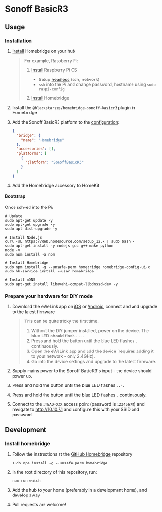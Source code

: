 # Sonoff BasicR3

## Usage

### Installation

1.  [Install][GitHub Homebridge] Homebridge on your hub

    > For example, Raspberry Pi:
    >
    > 1.  [Install][Raspberry Pi OS] Raspberry Pi OS
    >     
    >     * Setup [headless][Raspberry Pi Headless] (ssh, network)
    >     * `ssh` into the Pi and change password, hostname using `sudo raspi-config`
    >
    > 1.  [Install][Homebridge Raspbian] Homebridge

1.  Install the `@blackstarzes/homebridge-sonoff-basicr3` plugin in Homebridge

1.  Add the Sonoff BasicR3 platform to the [configuration][Homebrige Configuration]:

    ```json
    {
      "bridge": {
        "name": "Homebridge"
      },
      "accessories": [],
      "platforms": [
        {
          "platform": "SonoffBasicR3"
        }
      ]
    }
    ```

1.  Add the Homebridge accessory to HomeKit

#### Bootstrap

Once ssh-ed into the Pi:

```shell
# Update
sudo apt-get update -y
sudo apt-get upgrade -y
sudo apt dist-upgrade -y

# Install Node.js
curl -sL https://deb.nodesource.com/setup_12.x | sudo bash -
sudo apt-get install -y nodejs gcc g++ make python
node -v
sudo npm install -g npm

# Install Homebridge
sudo npm install -g --unsafe-perm homebridge homebridge-config-ui-x
sudo hb-service install --user homebridge

# Install mDNS
sudo apt-get install libavahi-compat-libdnssd-dev -y
```

### Prepare your hardware for DIY mode

1.  Download the eWeLink app on [iOS][eWeLink iOS] or [Android][eWeLink Android], connect and and upgrade to the latest firmware

    > This can be quite tricky the first time.
    >
    > 1.  Without the DIY jumper installed, power on the device. The blue LED should flash `..-`.
    > 1.  Press and hold the button until the blue LED flashes `.` continuously.
    > 1.  Open the eWeLink app and add the device (requires adding it to your network - only 2.4GHz).
    > 1.  Go into the device settings and upgrade to the latest firmware.

1.  Supply mains power to the Sonoff BasicR3's input - the device should power up.

1.  Press and hold the button until the blue LED flashes `..-`.

1.  Press and hold the button until the blue LED flashes `.` continuously.

1.  Connect to the `ITEAD-XXX` access point (password is `12345678`) and navigate to http://10.10.7.1 and configure this with your SSID and password.

## Development

### Install homebridge

1.  Follow the instructions at the [GitHub Homebridge] repository

    ```shell
    sudo npm install -g --unsafe-perm homebridge
    ```

1.  In the root directory of this repository, run:

    ```shell
    npm run watch
    ```

1.  Add the hub to your home (preferably in a development home), and develop away

1.  Pull requests are welcome!

[GitHub Homebridge]: https://github.com/homebridge/homebridge
[Raspberry Pi OS]: https://www.raspberrypi.org/downloads/raspberry-pi-os/
[Raspberry Pi Headless]: https://www.raspberrypi.org/documentation/configuration/wireless/headless.md
[Homebridge Raspbian]: https://github.com/homebridge/homebridge/wiki/Install-Homebridge-on-Raspbian
[Homebrige Configuration]: https://github.com/homebridge/homebridge/wiki/Homebridge-Config-JSON-Explained
[eWeLink iOS]: https://itunes.apple.com/us/app/ewelink-smart-home-control/id1035163158?mt=8
[eWeLink Android]: https://play.google.com/store/apps/details?id=com.coolkit&hl=en
